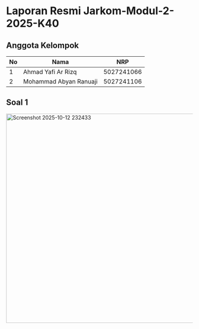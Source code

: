 # Laporan Resmi Jarkom-Modul-2-2025-K40
## Anggota Kelompok

| No | Nama                   | NRP         |
|----|------------------------|-------------|
| 1  | Ahmad Yafi Ar Rizq | 5027241066  |
| 2  | Mohammad Abyan Ranuaji     | 5027241106  |

## Soal 1

<img width="691" height="566" alt="Screenshot 2025-10-12 232433" src="https://github.com/user-attachments/assets/2b9eeb85-a5bf-4fae-8dd8-202fbb3f7e3f" />
